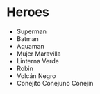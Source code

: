 # Heroes

* Superman
* Batman
* Aquaman
* Mujer Maravilla
* Linterna Verde
* Robin
* Volcán Negro
* Conejito Conejuno Conejin
